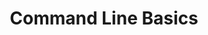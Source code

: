 ---
title: Command Line Basics
keywords: command line, basics
summary: "test"
sidebar: main_sidebar
permalink: main_cl.html
folder: main
tags: [programming]
---